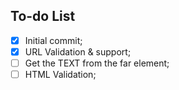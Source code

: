 ## To-do List

- [X] Initial commit;
- [X] URL Validation & support;
- [ ] Get the TEXT from the far element;
- [ ] HTML Validation;